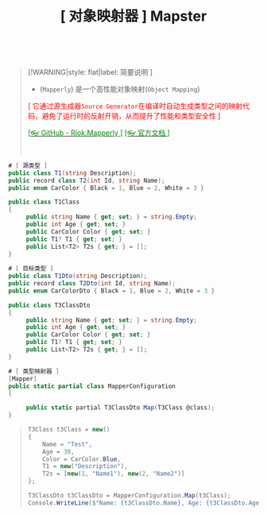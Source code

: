 <h1 align="center">[ 对象映射器 ] Mapster</h1>
<p align="center">
</p><br/><br/><br/>



>[!WARNING|style: flat|label: 简要说明 ]
>
>- (`Mapperly`) 是一个高性能对象映射(`Object Mapping`)
>
>  <span style='color:red'>[ 它通过源生成器`Source Generator`在编译时自动生成类型之间的映射代码，避免了运行时的反射开销，从而提升了性能和类型安全性 ]</span>
>
>  [<span style='color:#008B00'>[👓 GitHub - Riok.Mapperly ]</span>](https://github.com/riok/mapperly ':target=_blank') [<span style='color:#008B00'>[👓 官方文档 ]</span>](https://mapperly.riok.app/docs/intro/ ':target=_blank')
>
><br/>

```csharp
# [ 源类型 ]
public class T1(string Description);
public record class T2(int Id, string Name);
public enum CarColor { Black = 1, Blue = 2, White = 3 }

public class T1Class
{
     public string Name { get; set; } = string.Empty;
     public int Age { get; set; }
     public CarColor Color { get; set; }
     public T1? T1 { get; set; }
     public List<T2> T2s { get; } = [];
}
    
# [ 目标类型 ]
public class T1Dto(string Description);
public record class T2Dto(int Id, string Name);
public enum CarColorDto { Black = 1, Blue = 2, White = 3 }

public class T3ClassDto
{
     public string Name { get; set; } = string.Empty;
     public int Age { get; set; }
     public CarColor Color { get; set; }
     public T1? T1 { get; set; }
     public List<T2> T2s { get; } = [];
}


```

```csharp
# [ 类型映射器 ]
[Mapper]
public static partial class MapperConfiguration
{

     public static partial T3ClassDto Map(T3Class @class);
}


```



>```csharp
>T3Class t3Class = new()
>{
>     Name = "Test",
>     Age = 30,
>     Color = CarColor.Blue,
>     T1 = new("Description"),
>     T2s = [new(1, "Name1"), new(2, "Name2")]
>};
>
>T3ClassDto t3ClassDto = MapperConfiguration.Map(t3Class);
>Console.WriteLine($"Name: {t3ClassDto.Name}, Age: {t3ClassDto.Age}, Color: {t3ClassDto.Color}");
>
>```
>
>
>
>
